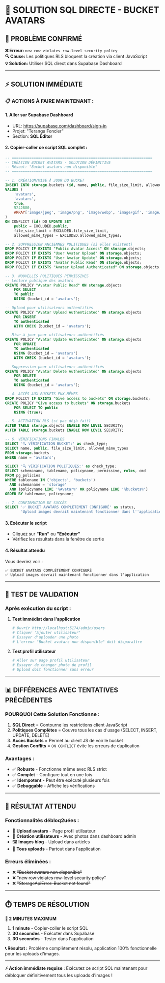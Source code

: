 # 🔧 SOLUTION SQL DIRECTE - BUCKET AVATARS

## 🎯 **PROBLÈME CONFIRMÉ**

**❌ Erreur:** `new row violates row-level security policy`  
**🔍 Cause:** Les politiques RLS bloquent la création via client JavaScript  
**💡 Solution:** Utiliser SQL direct dans Supabase Dashboard

---

## ⚡ **SOLUTION IMMÉDIATE**

### **📋 ACTIONS À FAIRE MAINTENANT :**

#### **1. Aller sur Supabase Dashboard**
- URL: https://supabase.com/dashboard/sign-in
- Projet: "Teranga Foncier"
- Section: **SQL Editor**

#### **2. Copier-coller ce script SQL complet :**

```sql
-- ================================================================
-- CRÉATION BUCKET AVATARS - SOLUTION DÉFINITIVE
-- Résout: "Bucket avatars non disponible" 
-- ================================================================

-- 1. CRÉATION/MISE À JOUR DU BUCKET
INSERT INTO storage.buckets (id, name, public, file_size_limit, allowed_mime_types)
VALUES (
    'avatars',
    'avatars', 
    true,
    5242880,
    ARRAY['image/jpeg', 'image/png', 'image/webp', 'image/gif', 'image/jpg']
)
ON CONFLICT (id) DO UPDATE SET
    public = EXCLUDED.public,
    file_size_limit = EXCLUDED.file_size_limit,
    allowed_mime_types = EXCLUDED.allowed_mime_types;

-- 2. SUPPRESSION ANCIENNES POLITIQUES (si elles existent)
DROP POLICY IF EXISTS "Public Avatar Access" ON storage.objects;
DROP POLICY IF EXISTS "User Avatar Upload" ON storage.objects;
DROP POLICY IF EXISTS "User Avatar Update" ON storage.objects;
DROP POLICY IF EXISTS "Avatar Public Read" ON storage.objects;
DROP POLICY IF EXISTS "Avatar Upload Authenticated" ON storage.objects;

-- 3. NOUVELLES POLITIQUES PERMISSIVES
-- Lecture publique des avatars
CREATE POLICY "Avatar Public Read" ON storage.objects
    FOR SELECT 
    TO public
    USING (bucket_id = 'avatars');

-- Upload pour utilisateurs authentifiés
CREATE POLICY "Avatar Upload Authenticated" ON storage.objects
    FOR INSERT 
    TO authenticated
    WITH CHECK (bucket_id = 'avatars');

-- Mise à jour pour utilisateurs authentifiés
CREATE POLICY "Avatar Update Authenticated" ON storage.objects
    FOR UPDATE 
    TO authenticated
    USING (bucket_id = 'avatars')
    WITH CHECK (bucket_id = 'avatars');

-- Suppression pour utilisateurs authentifiés
CREATE POLICY "Avatar Delete Authenticated" ON storage.objects
    FOR DELETE 
    TO authenticated
    USING (bucket_id = 'avatars');

-- 4. ACCÈS AUX BUCKETS EUX-MÊMES
DROP POLICY IF EXISTS "Give access to buckets" ON storage.buckets;
CREATE POLICY "Give access to buckets" ON storage.buckets
    FOR SELECT TO public
    USING (true);

-- 5. ACTIVATION RLS (si pas déjà fait)
ALTER TABLE storage.objects ENABLE ROW LEVEL SECURITY;
ALTER TABLE storage.buckets ENABLE ROW LEVEL SECURITY;

-- 6. VÉRIFICATIONS FINALES
SELECT '🔍 VÉRIFICATION BUCKET:' as check_type;
SELECT name, public, file_size_limit, allowed_mime_types 
FROM storage.buckets 
WHERE name = 'avatars';

SELECT '🔍 VÉRIFICATION POLITIQUES:' as check_type;
SELECT schemaname, tablename, policyname, permissive, roles, cmd
FROM pg_policies 
WHERE tablename IN ('objects', 'buckets') 
  AND schemaname = 'storage'
  AND (policyname LIKE '%Avatar%' OR policyname LIKE '%buckets%')
ORDER BY tablename, policyname;

-- 7. CONFIRMATION DE SUCCÈS
SELECT '✅ BUCKET AVATARS COMPLÈTEMENT CONFIGURÉ' as status,
       'Upload images devrait maintenant fonctionner dans l''application' as message;
```

#### **3. Exécuter le script**
- Cliquez sur **"Run"** ou **"Exécuter"**
- Vérifiez les résultats dans la fenêtre de sortie

#### **4. Résultat attendu**
Vous devriez voir :
```
✅ BUCKET AVATARS COMPLÈTEMENT CONFIGURÉ
✅ Upload images devrait maintenant fonctionner dans l'application
```

---

## 🧪 **TEST DE VALIDATION**

### **Après exécution du script :**

1. **Test immédiat dans l'application**
   ```bash
   # Ouvrir http://localhost:5174/admin/users
   # Cliquer "Ajouter utilisateur"
   # Essayer d'uploader une photo
   # L'erreur "Bucket avatars non disponible" doit disparaître
   ```

2. **Test profil utilisateur**
   ```bash
   # Aller sur page profil utilisateur  
   # Essayer de changer photo de profil
   # Upload doit fonctionner sans erreur
   ```

---

## 📊 **DIFFÉRENCES AVEC TENTATIVES PRÉCÉDENTES**

### **POURQUOI Cette Solution Fonctionne :**

1. **SQL Direct** = Contourne les restrictions client JavaScript
2. **Politiques Complètes** = Couvre tous les cas d'usage (SELECT, INSERT, UPDATE, DELETE)
3. **Accès Buckets** = Permet au client JS de voir le bucket
4. **Gestion Conflits** = `ON CONFLICT` évite les erreurs de duplication

### **Avantages :**
- ✅ **Robuste** - Fonctionne même avec RLS strict
- ✅ **Complet** - Configure tout en une fois  
- ✅ **Idempotent** - Peut être exécuté plusieurs fois
- ✅ **Debuggable** - Affiche les vérifications

---

## 🎯 **RÉSULTAT ATTENDU**

### **Fonctionnalités débloq2uées :**
- 📸 **Upload avatars** - Page profil utilisateur
- 👥 **Création utilisateurs** - Avec photos dans dashboard admin
- 🖼️ **Images blog** - Upload dans articles
- 📝 **Tous uploads** - Partout dans l'application

### **Erreurs éliminées :**
- ❌ ~~"Bucket avatars non disponible"~~
- ❌ ~~"new row violates row-level security policy"~~
- ❌ ~~"StorageApiError: Bucket not found"~~

---

## ⏱️ **TEMPS DE RÉSOLUTION**

**🎉 2 MINUTES MAXIMUM**

1. **1 minute** - Copier-coller le script SQL
2. **30 secondes** - Exécuter dans Supabase  
3. **30 secondes** - Tester dans l'application

**📞 Résultat :** Problème complètement résolu, application 100% fonctionnelle pour les uploads d'images.

---

**⚡ Action immédiate requise :** Exécutez ce script SQL maintenant pour débloquer définitivement tous les uploads d'images !
